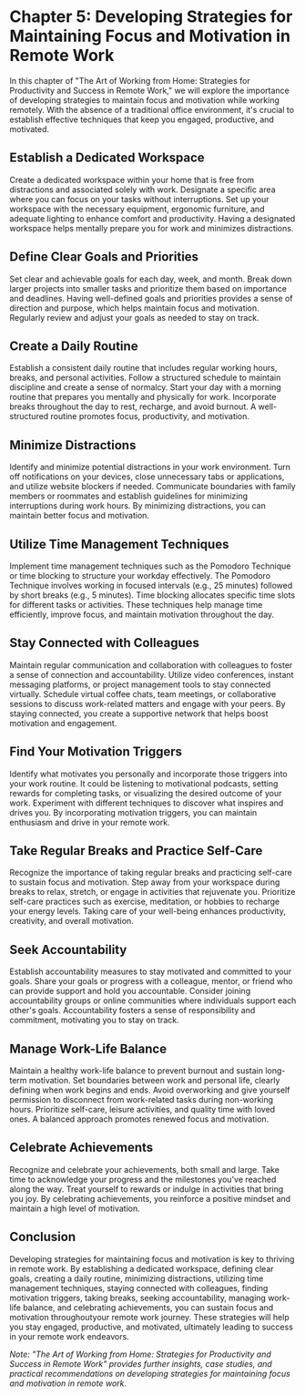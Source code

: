 Chapter 5: Developing Strategies for Maintaining Focus and Motivation in Remote Work
====================================================================================

In this chapter of "The Art of Working from Home: Strategies for Productivity and Success in Remote Work," we will explore the importance of developing strategies to maintain focus and motivation while working remotely. With the absence of a traditional office environment, it's crucial to establish effective techniques that keep you engaged, productive, and motivated.

Establish a Dedicated Workspace
-------------------------------

Create a dedicated workspace within your home that is free from distractions and associated solely with work. Designate a specific area where you can focus on your tasks without interruptions. Set up your workspace with the necessary equipment, ergonomic furniture, and adequate lighting to enhance comfort and productivity. Having a designated workspace helps mentally prepare you for work and minimizes distractions.

Define Clear Goals and Priorities
---------------------------------

Set clear and achievable goals for each day, week, and month. Break down larger projects into smaller tasks and prioritize them based on importance and deadlines. Having well-defined goals and priorities provides a sense of direction and purpose, which helps maintain focus and motivation. Regularly review and adjust your goals as needed to stay on track.

Create a Daily Routine
----------------------

Establish a consistent daily routine that includes regular working hours, breaks, and personal activities. Follow a structured schedule to maintain discipline and create a sense of normalcy. Start your day with a morning routine that prepares you mentally and physically for work. Incorporate breaks throughout the day to rest, recharge, and avoid burnout. A well-structured routine promotes focus, productivity, and motivation.

Minimize Distractions
---------------------

Identify and minimize potential distractions in your work environment. Turn off notifications on your devices, close unnecessary tabs or applications, and utilize website blockers if needed. Communicate boundaries with family members or roommates and establish guidelines for minimizing interruptions during work hours. By minimizing distractions, you can maintain better focus and motivation.

Utilize Time Management Techniques
----------------------------------

Implement time management techniques such as the Pomodoro Technique or time blocking to structure your workday effectively. The Pomodoro Technique involves working in focused intervals (e.g., 25 minutes) followed by short breaks (e.g., 5 minutes). Time blocking allocates specific time slots for different tasks or activities. These techniques help manage time efficiently, improve focus, and maintain motivation throughout the day.

Stay Connected with Colleagues
------------------------------

Maintain regular communication and collaboration with colleagues to foster a sense of connection and accountability. Utilize video conferences, instant messaging platforms, or project management tools to stay connected virtually. Schedule virtual coffee chats, team meetings, or collaborative sessions to discuss work-related matters and engage with your peers. By staying connected, you create a supportive network that helps boost motivation and engagement.

Find Your Motivation Triggers
-----------------------------

Identify what motivates you personally and incorporate those triggers into your work routine. It could be listening to motivational podcasts, setting rewards for completing tasks, or visualizing the desired outcome of your work. Experiment with different techniques to discover what inspires and drives you. By incorporating motivation triggers, you can maintain enthusiasm and drive in your remote work.

Take Regular Breaks and Practice Self-Care
------------------------------------------

Recognize the importance of taking regular breaks and practicing self-care to sustain focus and motivation. Step away from your workspace during breaks to relax, stretch, or engage in activities that rejuvenate you. Prioritize self-care practices such as exercise, meditation, or hobbies to recharge your energy levels. Taking care of your well-being enhances productivity, creativity, and overall motivation.

Seek Accountability
-------------------

Establish accountability measures to stay motivated and committed to your goals. Share your goals or progress with a colleague, mentor, or friend who can provide support and hold you accountable. Consider joining accountability groups or online communities where individuals support each other's goals. Accountability fosters a sense of responsibility and commitment, motivating you to stay on track.

Manage Work-Life Balance
------------------------

Maintain a healthy work-life balance to prevent burnout and sustain long-term motivation. Set boundaries between work and personal life, clearly defining when work begins and ends. Avoid overworking and give yourself permission to disconnect from work-related tasks during non-working hours. Prioritize self-care, leisure activities, and quality time with loved ones. A balanced approach promotes renewed focus and motivation.

Celebrate Achievements
----------------------

Recognize and celebrate your achievements, both small and large. Take time to acknowledge your progress and the milestones you've reached along the way. Treat yourself to rewards or indulge in activities that bring you joy. By celebrating achievements, you reinforce a positive mindset and maintain a high level of motivation.

Conclusion
----------

Developing strategies for maintaining focus and motivation is key to thriving in remote work. By establishing a dedicated workspace, defining clear goals, creating a daily routine, minimizing distractions, utilizing time management techniques, staying connected with colleagues, finding motivation triggers, taking breaks, seeking accountability, managing work-life balance, and celebrating achievements, you can sustain focus and motivation throughoutyour remote work journey. These strategies will help you stay engaged, productive, and motivated, ultimately leading to success in your remote work endeavors.

*Note: "The Art of Working from Home: Strategies for Productivity and Success in Remote Work" provides further insights, case studies, and practical recommendations on developing strategies for maintaining focus and motivation in remote work.*
